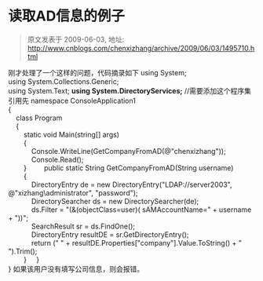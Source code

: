 # 读取AD信息的例子 
> 原文发表于 2009-06-03, 地址: http://www.cnblogs.com/chenxizhang/archive/2009/06/03/1495710.html 


刚才处理了一个这样的问题，代码摘录如下 using System;  
using System.Collections.Generic;  
using System.Text; **using System.DirectoryServices;** //需要添加这个程序集引用先 namespace ConsoleApplication1  
{  
    class Program  
    {  
        static void Main(string[] args)  
        {  
            Console.WriteLine(GetCompanyFromAD(@"chenxizhang"));  
            Console.Read();  
        }         public static String GetCompanyFromAD(String username)  
        {  
            DirectoryEntry de = new DirectoryEntry("LDAP://server2003", @"xizhang\administrator", "password");  
            DirectorySearcher ds = new DirectorySearcher(de);  
            ds.Filter = "(&(objectClass=user)( sAMAccountName=" + username + "))";  
            SearchResult sr = ds.FindOne();  
            DirectoryEntry resultDE = sr.GetDirectoryEntry();  
            return (" " + resultDE.Properties["company"].Value.ToString() + " ").Trim();  
        }     }  
} 如果该用户没有填写公司信息，则会报错。













